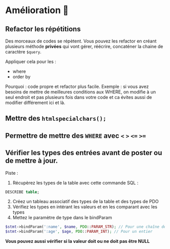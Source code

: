 # Amélioration 🤩

## Refactor les répétitions

Des morceaux de codes se répètent. Vous pouvez les refactor en créant plusieurs méthode __privées__ qui vont gérer, réécrire, concaténer la chaine de caractère ```$query```.

Appliquer cela pour les :
- where
- order by

Pourquoi : code propre et refactor plus facile. Exemple : si vous avez besoins de mettre de meilleures conditions aux WHERE, on modifie à un seul endroit et pas plusieurs fois dans votre code et ca évites aussi de modifier différement ici et là.

## Mettre des ```htmlspecialchars();```

## Permettre de mettre des ``WHERE`` avec ``<`` ``>`` ``<=`` ``>=``

## Vérifier les types des entrées avant de poster ou de mettre à jour.

Piste : 

1. Récupèrez les types de la table avec cette commande SQL : 
```sql
DESCRIBE table;
```
2. Créez un tableau associatif des types de la table et des types de PDO
3. Vérifiez les types en intérant les valeurs et en les comparant avec les types
4. Mettez le paramètre de type dans le bindParam
```php
$stmt->bindParam(':name', $name, PDO::PARAM_STR); // Pour une chaîne de caractères
$stmt->bindParam(':age', $age, PDO::PARAM_INT); // Pour un entier
```

__Vous pouvez aussi vérifier si la valeur doit ou ne doit pas être NULL__